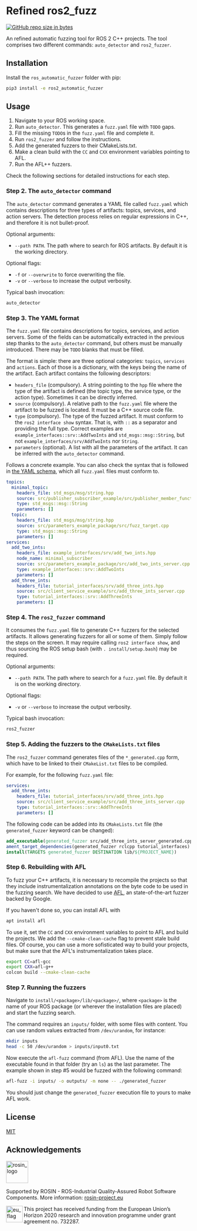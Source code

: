 # Refined ros2_fuzz

[![GitHub repo size in bytes](https://img.shields.io/github/repo-size/rosin-project/ros2_fuzz.svg)](https://github.com/rosin-project/ros2_fuzz)

An refined automatic fuzzing tool for ROS 2 C++ projects. The tool comprises two different commands: `auto_detector` and `ros2_fuzzer`.

## Installation

Install the `ros_automatic_fuzzer` folder with pip:

```bash
pip3 install -e ros2_automatic_fuzzer
```

## Usage

1. Navigate to your ROS working space.
2. Run `auto_detector`. This generates a `fuzz.yaml` file with `TODO` gaps.
3. Fill the missing `TODO`s in the `fuzz.yaml` file and complete it.
4. Run `ros2_fuzzer` and follow the instructions.
5. Add the generated fuzzers to their CMakeLists.txt.
6. Make a clean build with the `CC` and `CXX` environment variables pointing to AFL.
7. Run the AFL++ fuzzers.

Check the following sections for detailed instructions for each step.

### Step 2. The `auto_detector` command

The `auto_detector` command generates a YAML file called `fuzz.yaml` which contains descriptions for three types of artifacts: topics, services, and action servers. The detection process relies on regular expressions in C++, and therefore it is not bullet-proof.

Optional arguments:

- `--path PATH`. The path where to search for ROS artifacts. By default it is the working directory.

Optional flags:

- `-f` or `--overwrite` to force overwriting the file.
- `-v` or `--verbose` to increase the output verbosity.

Typical bash invocation:

```bash
auto_detector
```

### Step 3. The YAML format

The `fuzz.yaml` file contains descriptions for topics, services, and action servers. Some of the fields can be automatically extracted in the previous step thanks to the `auto_detector` command, but others must be manually introduced. There may be `TODO` blanks that must be filled.

The format is simple: there are three optional categories: `topics`, `services` and `actions`. Each of those is a dictionary, with the keys being the name of the artifact. Each artifact contains the following descriptors:

- `headers_file` (compulsory). A string pointing to the `hpp` file where the type of the artifact is defined (the topic type, the service type, or the action type). Sometimes it can be directly inferred.
- `source` (compulsory). A relative path to the `fuzz.yaml` file where the artifact to be fuzzed is located. It must be a C++ source code file.
- `type` (compulsory). The type of the fuzzed artifact. It must conform to the `ros2 interface show` syntax. That is, with `::` as a separator and providing the full type. Correct examples are `example_interfaces::srv::AddTwoInts` and `std_msgs::msg::String`, but not `example_interfaces/srv/AddTwoInts` nor `String`.
- `parameters` (optional). A list with all the parameters of the artifact. It can be inferred with the `auto_detector` command.

Follows a concrete example. You can also check the syntax that is followed in [the YAML schema](ros2_automatic_fuzzer/yaml_utils/schema.yaml), which all `fuzz.yaml` files must conform to.

```yaml
topics:
  minimal_topic:
    headers_file: std_msgs/msg/string.hpp
    source: src/publisher_subscriber_example/src/publisher_member_function.cpp
    type: std_msgs::msg::String
    parameters: []
  topic:
    headers_file: std_msgs/msg/string.hpp
    source: src/parameters_example_package/src/fuzz_target.cpp
    type: std_msgs::msg::String
    parameters: []
services:
  add_two_ints:
    headers_file: example_interfaces/srv/add_two_ints.hpp
    node_name: minimal_subscriber
    source: src/parameters_example_package/src/add_two_ints_server.cpp
    type: example_interfaces::srv::AddTwoInts
    parameters: []
  add_three_ints:
    headers_file: tutorial_interfaces/srv/add_three_ints.hpp
    source: src/client_service_example/src/add_three_ints_server.cpp
    type: tutorial_interfaces::srv::AddThreeInts
    parameters: []
```

### Step 4. The `ros2_fuzzer` command

It consumes the `fuzz.yaml` file to generate C++ fuzzers for the selected artifacts. It allows generating fuzzers for all or some of them. Simply follow the steps on the screen. It may require calling `ros2 interface show`, and thus sourcing the ROS setup bash (with `. install/setup.bash`) may be required.

Optional arguments:

- `--path PATH`. The path where to search for a `fuzz.yaml` file. By default it is on the working directory.

Optional flags:

- `-v` or `--verbose` to increase the output verbosity.

Typical bash invocation:

```bash
ros2_fuzzer
```

### Step 5. Adding the fuzzers to the `CMakeLists.txt` files

The `ros2_fuzzer` command generates files of the `*_generated.cpp` form, which have to be linked to their `CMakeList.txt` files to be compiled.

For example, for the following `fuzz.yaml` file:

```yaml
services:
  add_three_ints:
    headers_file: tutorial_interfaces/srv/add_three_ints.hpp
    source: src/client_service_example/src/add_three_ints_server.cpp
    type: tutorial_interfaces::srv::AddThreeInts
    parameters: []
```

The following code can be added into its `CMakeLists.txt` file (the `generated_fuzzer` keyword can be changed):

```cmake
add_executable(generated_fuzzer src/add_three_ints_server_generated.cpp)
ament_target_dependencies(generated_fuzzer rclcpp tutorial_interfaces)
install(TARGETS generated_fuzzer DESTINATION lib/${PROJECT_NAME})
```

### Step 6. Rebuilding with AFL

To fuzz your C++ artifacts, it is necessary to recompile the projects so that they include instrumentalization annotations on the byte code to be used in the fuzzing search. We have decided to use [AFL](https://github.com/google/AFL), an state-of-the-art fuzzer backed by Google.

If you haven't done so, you can install AFL with

```bash
apt install afl
```

To use it, set the `CC` and `CXX` environment variables to point to AFL and build the projects. We add the `--cmake-clean-cache` flag to prevent stale build files. Of course, you can use a more sofisticated way to build your projects, but make sure that the AFL's instrumentalization takes place.

```bash
export CC=afl-gcc
export CXX=afl-g++
colcon build --cmake-clean-cache
```

### Step 7. Running the fuzzers

Navigate to `install/<package>/lib/<package>/`, where `<package>` is the name of your ROS package (or wherever the installation files are placed) and start the fuzzing search.

The command requires an `inputs/` folder, with some files with content. You can use random values extracted from `/dev/urandom`, for instance:

```bash
mkdir inputs
head -c 50 /dev/urandom > inputs/input0.txt
```

Now execute the `afl-fuzz` command (from AFL). Use the name of the executable found in that folder (try an `ls`) as the last parameter. The example shown in step #5 would be fuzzed with the following command:

```bash
afl-fuzz -i inputs/ -o outputs/ -m none -- ./generated_fuzzer
```

You should just change the `generated_fuzzer` execution file to yours to make AFL work.

## License

[MIT](https://choosealicense.com/licenses/mit/)

## Acknowledgements

<a href="http://rosin-project.eu">
  <img src="http://rosin-project.eu/wp-content/uploads/rosin_ack_logo_wide.png" alt="rosin_logo" height="60">
</a>

Supported by ROSIN - ROS-Industrial Quality-Assured Robot Software
Components. More information:
<a href="http://rosin-project.eu">rosin-project.eu</a>

<img src="http://rosin-project.eu/wp-content/uploads/rosin_eu_flag.jpg" alt="eu_flag" height="45" align="left" >

This project has received funding from the European Union’s Horizon
2020 research and innovation programme under grant agreement no. 732287.
